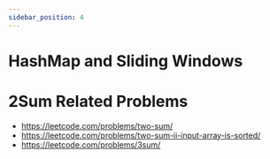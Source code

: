 ```yaml
---
sidebar_position: 4
---
```


# HashMap and Sliding Windows

# 2Sum Related Problems
* https://leetcode.com/problems/two-sum/
* https://leetcode.com/problems/two-sum-ii-input-array-is-sorted/
* https://leetcode.com/problems/3sum/




